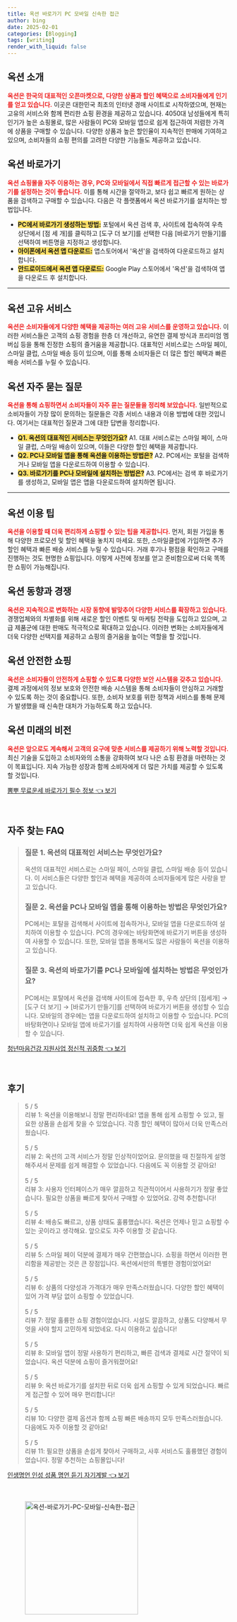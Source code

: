 ```yaml
---
title: 옥션 바로가기 PC 모바일 신속한 접근
author: bing
date: 2025-02-01
categories: [Blogging]
tags: [writing]
render_with_liquid: false
---
```



<h2 id='옥션_소개'>옥션 소개</h2>

<p><b><span style="color: #ee2323;">옥션은 한국의 대표적인 오픈마켓으로, 다양한 상품과 할인 혜택으로 소비자들에게 인기를 얻고 있습니다.</span></b> 이곳은 대한민국 최초의 인터넷 경매 사이트로 시작하였으며, 현재는 고유의 서비스와 함께 편리한 쇼핑 환경을 제공하고 있습니다. 4050대 남성들에게 특히 인기가 높은 쇼핑몰로, 많은 사람들이 PC와 모바일 앱으로 쉽게 접근하여 저렴한 가격에 상품을 구매할 수 있습니다. 다양한 상품과 높은 할인율이 지속적인 판매에 기여하고 있으며, 소비자들의 쇼핑 편의를 고려한 다양한 기능들도 제공하고 있습니다.</p>

<h2 id='옥션_바로가기'>옥션 바로가기</h2>

<p><b><span style="color: #ee2323;">옥션 쇼핑몰을 자주 이용하는 경우, PC와 모바일에서 직접 빠르게 접근할 수 있는 바로가기를 설정하는 것이 좋습니다.</span></b> 이를 통해 시간을 절약하고, 보다 쉽고 빠르게 원하는 상품을 검색하고 구매할 수 있습니다. 다음은 각 플랫폼에서 옥션 바로가기를 설치하는 방법입니다.</p>

<ul>
    <li><b><span style="background-color: #ffe066;">PC에서 바로가기 생성하는 방법:</span></b> 포털에서 옥션 검색 후, 사이트에 접속하여 우측 상단에서 [점 세 개]를 클릭하고 [도구 더 보기]를 선택한 다음 [바로가기 만들기]를 선택하여 버튼명을 지정하고 생성합니다.</li>
    <li><b><span style="background-color: #ffe066;">아이폰에서 옥션 앱 다운로드:</span></b> 앱스토어에서 '옥션'을 검색하여 다운로드하고 설치합니다.</li>
    <li><b><span style="background-color: #ffe066;">안드로이드에서 옥션 앱 다운로드:</span></b> Google Play 스토어에서 '옥션'을 검색하여 앱을 다운로드 후 설치합니다.</li>
</ul>

<hr />

<h2 id='옥션_고유_서비스'>옥션 고유 서비스</h2>

<p><b><span style="color: #ee2323;">옥션은 소비자들에게 다양한 혜택을 제공하는 여러 고유 서비스를 운영하고 있습니다.</span></b> 이러한 서비스들은 고객의 쇼핑 경험을 한층 더 개선하고, 유연한 결제 방식과 프리미엄 멤버십 등을 통해 진정한 쇼핑의 즐거움을 제공합니다. 대표적인 서비스로는 스마일 페이, 스마일 클럽, 스마일 배송 등이 있으며, 이를 통해 소비자들은 더 많은 할인 혜택과 빠른 배송 서비스를 누릴 수 있습니다.</p>

<h2 id='옥션_자주_묻는_질문'>옥션 자주 묻는 질문</h2>

<p><b><span style="color: #ee2323;">옥션을 통해 쇼핑하면서 소비자들이 자주 묻는 질문들을 정리해 보았습니다.</span></b> 일반적으로 소비자들이 가장 많이 문의하는 질문들은 각종 서비스 내용과 이용 방법에 대한 것입니다. 여기서는 대표적인 질문과 그에 대한 답변을 정리합니다.</p>

<ul>
    <li><b><span style="background-color: #ffe066;">Q1. 옥션의 대표적인 서비스는 무엇인가요?</span></b> A1. 대표 서비스로는 스마일 페이, 스마일 클럽, 스마일 배송이 있으며, 이들은 다양한 할인 혜택을 제공합니다.</li>
    <li><b><span style="background-color: #ffe066;">Q2. PC나 모바일 앱을 통해 옥션을 이용하는 방법은?</span></b> A2. PC에서는 포털을 검색하거나 모바일 앱을 다운로드하여 이용할 수 있습니다.</li>
    <li><b><span style="background-color: #ffe066;">Q3. 바로가기를 PC나 모바일에 설치하는 방법은?</span></b> A3. PC에서는 검색 후 바로가기를 생성하고, 모바일 앱은 앱을 다운로드하여 설치하면 됩니다.</li>
</ul>

<hr />

<h2 id='옥션_이용_팁'>옥션 이용 팁</h2>

<p><b><span style="color: #ee2323;">옥션을 이용할 때 더욱 편리하게 쇼핑할 수 있는 팁을 제공합니다.</span></b> 먼저, 회원 가입을 통해 다양한 프로모션 및 할인 혜택을 놓치지 마세요. 또한, 스마일클럽에 가입하면 추가 할인 혜택과 빠른 배송 서비스를 누릴 수 있습니다. 거래 후기나 평점을 확인하고 구매를 진행하는 것도 현명한 쇼핑입니다. 이렇게 사전에 정보를 얻고 준비함으로써 더욱 똑똑한 쇼핑이 가능해집니다.</p>

<h2 id='옥션_동향과_경쟁'>옥션 동향과 경쟁</h2>

<p><b><span style="color: #ee2323;">옥션은 지속적으로 변화하는 시장 동향에 발맞추어 다양한 서비스를 확장하고 있습니다.</span></b> 경쟁업체와의 차별화를 위해 새로운 할인 이벤트 및 마케팅 전략을 도입하고 있으며, 고급 제품군에 대한 판매도 적극적으로 확대하고 있습니다. 이러한 변화는 소비자들에게 더욱 다양한 선택지를 제공하고 쇼핑의 즐거움을 높이는 역할을 할 것입니다.</p>

<h2 id='옥션_안전한_쇼핑'>옥션 안전한 쇼핑</h2>

<p><b><span style="color: #ee2323;">옥션은 소비자들이 안전하게 쇼핑할 수 있도록 다양한 보안 시스템을 갖추고 있습니다.</span></b> 결제 과정에서의 정보 보호와 안전한 배송 시스템을 통해 소비자들이 안심하고 거래할 수 있도록 하는 것이 중요합니다. 또한, 소비자 보호를 위한 정책과 서비스를 통해 문제가 발생했을 때 신속한 대처가 가능하도록 하고 있습니다.</p>

<h2 id='옥션_미래의_비전'>옥션 미래의 비전</h2>

<p><b><span style="color: #ee2323;">옥션은 앞으로도 계속해서 고객의 요구에 맞춘 서비스를 제공하기 위해 노력할 것입니다.</span></b> 최신 기술을 도입하고 소비자와의 소통을 강화하여 보다 나은 쇼핑 환경을 마련하는 것이 목표입니다. 지속 가능한 성장과 함께 소비자에게 더 많은 가치를 제공할 수 있도록 할 것입니다.</p>


<p><a class="click-button" title="뽐뿌 무료운세 바로가기 필수 정보" href="https://24nara.github.io/posts/%EB%BD%90%EB%BF%8C-%EB%AC%B4%EB%A3%8C%EC%9A%B4%EC%84%B8-%EB%B0%94%EB%A1%9C%EA%B0%80%EA%B8%B0-%ED%95%84%EC%88%98-%EC%A0%95%EB%B3%B4/" rel="dofollow">뽐뿌 무료운세 바로가기 필수 정보 👈 보기</a></p><br>
<h2 id='자주_찾는_FAQ'>자주 찾는 FAQ</h2>
<div itemscope="" itemtype="https://schema.org/FAQPage">
<blockquote>
<div itemscope="" itemprop="mainEntity" itemtype="https://schema.org/Question">
<h3 itemprop="name">질문 1. 옥션의 대표적인 서비스는 무엇인가요?</h3>
<div itemscope="" itemprop="acceptedAnswer" itemtype="https://schema.org/Answer">
<span itemprop="text">
<p>옥션의 대표적인 서비스로는 스마일 페이, 스마일 클럽, 스마일 배송 등이 있습니다. 이 서비스들은 다양한 할인과 혜택을 제공하여 소비자들에게 많은 사랑을 받고 있습니다.</p>
</span>
</div>
</div>
<div itemscope="" itemprop="mainEntity" itemtype="https://schema.org/Question">
<h3 itemprop="name">질문 2. 옥션을 PC나 모바일 앱을 통해 이용하는 방법은 무엇인가요?</h3>
<div itemscope="" itemprop="acceptedAnswer" itemtype="https://schema.org/Answer">
<span itemprop="text">
<p>PC에서는 포탈을 검색해서 사이트에 접속하거나, 모바일 앱을 다운로드하여 설치하여 이용할 수 있습니다. PC의 경우에는 바탕화면에 바로가기 버튼을 생성하여 사용할 수 있습니다. 또한, 모바일 앱을 통해서도 많은 사람들이 옥션을 이용하고 있습니다.</p>
</span>
</div>
</div>
<div itemscope="" itemprop="mainEntity" itemtype="https://schema.org/Question">
<h3 itemprop="name">질문 3. 옥션의 바로가기를 PC나 모바일에 설치하는 방법은 무엇인가요?</h3>
<div itemscope="" itemprop="acceptedAnswer" itemtype="https://schema.org/Answer">
<span itemprop="text">
<p>PC에서는 포탈에서 옥션을 검색해 사이트에 접속한 후, 우측 상단의 [점세개] → [도구 더 보기] → [바로가기 만들기]를 선택하여 바로가기 버튼을 생성할 수 있습니다. 모바일의 경우에는 앱을 다운로드하여 설치하고 이용할 수 있습니다. PC의 바탕화면이나 모바일 앱에 바로가기를 설치하여 사용하면 더욱 쉽게 옥션을 이용할 수 있습니다.</p>
</span>
</div>
</div>
</blockquote>
</div>
<p><a class="click-button" title="청년마음건강 지원사업 정신적 귀중함" href="https://24nara.github.io/posts/%EC%B2%AD%EB%85%84%EB%A7%88%EC%9D%8C%EA%B1%B4%EA%B0%95-%EC%A7%80%EC%9B%90%EC%82%AC%EC%97%85-%EC%A0%95%EC%8B%A0%EC%A0%81-%EA%B7%80%EC%A4%91%ED%95%A8/" rel="dofollow">청년마음건강 지원사업 정신적 귀중함 👈 보기</a></p><br>
<h2 id='후기'>후기</h2>
<div itemscope itemtype="https://schema.org/Product">
  <blockquote>
  <div itemprop="review" itemscope itemtype="https://schema.org/Review">
      <div itemprop="reviewRating" itemscope itemtype="https://schema.org/Rating"> <span itemprop="ratingValue">5</span> / <span itemprop="bestRating">5</span> </div>
      <span itemprop="reviewBody">리뷰 1: 옥션을 이용해보니 정말 편리하네요! 앱을 통해 쉽게 쇼핑할 수 있고, 필요한 상품을 손쉽게 찾을 수 있었습니다. 각종 할인 혜택이 많아서 더욱 만족스러웠습니다.</span>
  </div>
  <br>
  <div itemprop="review" itemscope itemtype="https://schema.org/Review">
      <div itemprop="reviewRating" itemscope itemtype="https://schema.org/Rating"> <span itemprop="ratingValue">5</span> / <span itemprop="bestRating">5</span> </div>
      <span itemprop="reviewBody">리뷰 2: 옥션의 고객 서비스가 정말 인상적이었어요. 문의했을 때 친절하게 설명해주셔서 문제를 쉽게 해결할 수 있었습니다. 다음에도 꼭 이용할 것 같아요!</span>
  </div>
  <br>
  <div itemprop="review" itemscope itemtype="https://schema.org/Review">
      <div itemprop="reviewRating" itemscope itemtype="https://schema.org/Rating"> <span itemprop="ratingValue">5</span> / <span itemprop="bestRating">5</span> </div>
      <span itemprop="reviewBody">리뷰 3: 사용자 인터페이스가 매우 깔끔하고 직관적이어서 사용하기가 정말 좋았습니다. 필요한 상품을 빠르게 찾아서 구매할 수 있었어요. 강력 추천합니다!</span>
  </div>
  <br>
  <div itemprop="review" itemscope itemtype="https://schema.org/Review">
      <div itemprop="reviewRating" itemscope itemtype="https://schema.org/Rating"> <span itemprop="ratingValue">5</span> / <span itemprop="bestRating">5</span> </div>
      <span itemprop="reviewBody">리뷰 4: 배송도 빠르고, 상품 상태도 훌륭했습니다. 옥션은 언제나 믿고 쇼핑할 수 있는 곳이라고 생각해요. 앞으로도 자주 이용할 것 같습니다.</span>
  </div>
  <br>
  <div itemprop="review" itemscope itemtype="https://schema.org/Review">
      <div itemprop="reviewRating" itemscope itemtype="https://schema.org/Rating"> <span itemprop="ratingValue">5</span> / <span itemprop="bestRating">5</span> </div>
      <span itemprop="reviewBody">리뷰 5: 스마일 페이 덕분에 결제가 매우 간편했습니다. 쇼핑을 하면서 이러한 편리함을 제공받는 것은 큰 장점입니다. 옥션에서만의 특별한 경험이었어요!</span>
  </div>
  <br>
  <div itemprop="review" itemscope itemtype="https://schema.org/Review">
      <div itemprop="reviewRating" itemscope itemtype="https://schema.org/Rating"> <span itemprop="ratingValue">5</span> / <span itemprop="bestRating">5</span> </div>
      <span itemprop="reviewBody">리뷰 6: 상품의 다양성과 가격대가 매우 만족스러웠습니다. 다양한 할인 혜택이 있어 가격 부담 없이 쇼핑할 수 있었습니다.</span>
  </div>
  <br>
  <div itemprop="review" itemscope itemtype="https://schema.org/Review">
      <div itemprop="reviewRating" itemscope itemtype="https://schema.org/Rating"> <span itemprop="ratingValue">5</span> / <span itemprop="bestRating">5</span> </div>
      <span itemprop="reviewBody">리뷰 7: 정말 훌륭한 쇼핑 경험이었습니다. 시설도 깔끔하고, 상품도 다양해서 무엇을 사야 할지 고민하게 되었네요. 다시 이용하고 싶습니다!</span>
  </div>
  <br>
  <div itemprop="review" itemscope itemtype="https://schema.org/Review">
      <div itemprop="reviewRating" itemscope itemtype="https://schema.org/Rating"> <span itemprop="ratingValue">5</span> / <span itemprop="bestRating">5</span> </div>
      <span itemprop="reviewBody">리뷰 8: 모바일 앱이 정말 사용하기 편리하고, 빠른 검색과 결제로 시간 절약이 되었습니다. 옥션 덕분에 쇼핑이 즐거워졌어요!</span>
  </div>
  <br>
  <div itemprop="review" itemscope itemtype="https://schema.org/Review">
      <div itemprop="reviewRating" itemscope itemtype="https://schema.org/Rating"> <span itemprop="ratingValue">5</span> / <span itemprop="bestRating">5</span> </div>
      <span itemprop="reviewBody">리뷰 9: 옥션 바로가기를 설치한 뒤로 더욱 쉽게 쇼핑할 수 있게 되었습니다. 빠르게 접근할 수 있어 매우 편리합니다!</span>
  </div>
  <br>
  <div itemprop="review" itemscope itemtype="https://schema.org/Review">
      <div itemprop="reviewRating" itemscope itemtype="https://schema.org/Rating"> <span itemprop="ratingValue">5</span> / <span itemprop="bestRating">5</span> </div>
      <span itemprop="reviewBody">리뷰 10: 다양한 결제 옵션과 함께 쇼핑 빠른 배송까지 모두 만족스러웠습니다. 다음에도 자주 이용할 것 같아요!</span>
  </div>
  <br>
  <div itemprop="review" itemscope itemtype="https://schema.org/Review">
      <div itemprop="reviewRating" itemscope itemtype="https://schema.org/Rating"> <span itemprop="ratingValue">5</span> / <span itemprop="bestRating">5</span> </div>
      <span itemprop="reviewBody">리뷰 11: 필요한 상품을 손쉽게 찾아서 구매하고, 사후 서비스도 훌륭했던 경험이었습니다. 정말 추천하는 쇼핑몰입니다!</span>
  </div>
  </blockquote>
</div>
<p><a class="click-button" title="인생명언 인성 성품 명언 듣기 자기계발" href="https://24nara.github.io/posts/%EC%9D%B8%EC%83%9D%EB%AA%85%EC%96%B8-%EC%9D%B8%EC%84%B1-%EC%84%B1%ED%92%88-%EB%AA%85%EC%96%B8-%EB%93%A3%EA%B8%B0-%EC%9E%90%EA%B8%B0%EA%B3%84%EB%B0%9C/" rel="dofollow">인생명언 인성 성품 명언 듣기 자기계발 👈 보기</a></p><br>
<figure class="image"><img src="https://24nara.github.io/assets/img/thumbnail/옥션-바로가기-PC-모바일-신속한-접근.webp" alt="옥션-바로가기-PC-모바일-신속한-접근" width="256" height="256"></figure>